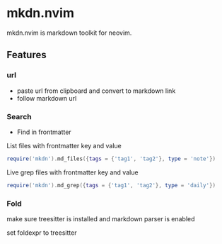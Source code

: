 # mkdn.nvim

mkdn.nvim is markdown toolkit for neovim.

## Features

### url

- paste url from clipboard and convert to markdown link
- follow markdown url

### Search

- Find in frontmatter

List files with frontmatter key and value

```lua
require('mkdn').md_files({tags = {'tag1', 'tag2'}, type = 'note'})
```

Live grep files with frontmatter key and value

```lua
require('mkdn').md_grep({tags = {'tag1', 'tag2'}, type = 'daily'})
```

### Fold

make sure treesitter is installed and markdown parser is enabled

set foldexpr to treesitter
